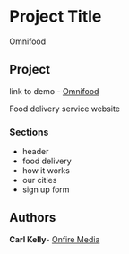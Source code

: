 
# Project Title

Omnifood


## Project
link to demo - [Omnifood](http://www.onfirmedia.co.uk/omnifood)

Food delivery service website


### Sections

* header
* food delivery
* how it works
* our cities
* sign up form

## Authors

**Carl Kelly**- [Onfire Media](http://www.onfiremedia.co.uk)
